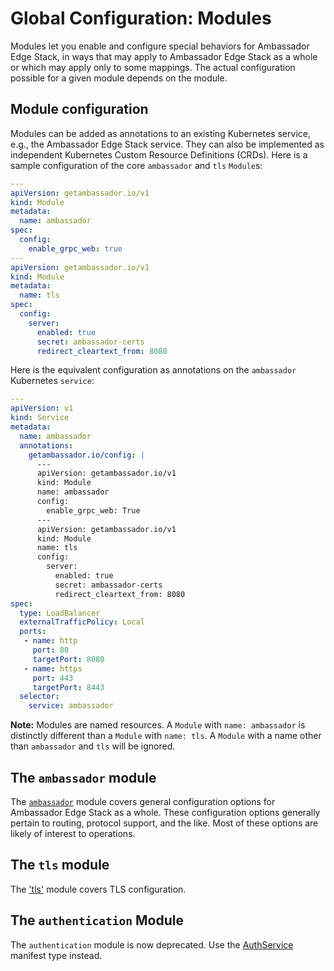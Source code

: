 # Global Configuration: Modules

Modules let you enable and configure special behaviors for Ambassador Edge Stack, in ways that may apply to Ambassador Edge Stack as a whole or which may apply only to some mappings. The actual configuration possible for a given module depends on the module.

## Module configuration

Modules can be added as annotations to an existing Kubernetes service, e.g., the Ambassador Edge Stack service. They can also be implemented as independent Kubernetes Custom Resource Definitions (CRDs). Here is a sample configuration of the core `ambassador` and `tls` `Module`s:

```yaml
---
apiVersion: getambassador.io/v1
kind: Module
metadata:
  name: ambassador
spec:
  config:
    enable_grpc_web: true
---
apiVersion: getambassador.io/v1
kind: Module
metadata:
  name: tls
spec:
  config:
    server:
      enabled: true
      secret: ambassador-certs
      redirect_cleartext_from: 8080
```

Here is the equivalent configuration as annotations on the `ambassador` Kubernetes `service`:

```yaml
---
apiVersion: v1
kind: Service
metadata:
  name: ambassador
  annotations:
    getambassador.io/config: |
      ---
      apiVersion: getambassador.io/v1
      kind: Module
      name: ambassador
      config:
        enable_grpc_web: True
      ---
      apiVersion: getambassador.io/v1
      kind: Module
      name: tls
      config:
        server:
          enabled: true
          secret: ambassador-certs
          redirect_cleartext_from: 8080
spec:
  type: LoadBalancer
  externalTrafficPolicy: Local
  ports:
   - name: http
     port: 80
     targetPort: 8080
   - name: https
     port: 443
     targetPort: 8443
  selector:
    service: ambassador
```

**Note:** Modules are named resources. A `Module` with `name: ambassador` is distinctly different than a `Module` with `name: tls`. A `Module` with a name other than `ambassador` and `tls` will be ignored. 
 
## The `ambassador` module

The [`ambassador`](/reference/core/ambassador) module covers general configuration options for Ambassador Edge Stack as a whole. These configuration options generally pertain to routing, protocol support, and the like. Most of these options are likely of interest to operations.

## The `tls` module

The ['tls'](/reference/core/tls) module covers TLS configuration.

## The `authentication` Module

The `authentication` module is now deprecated. Use the [AuthService](/reference/services/auth-service) manifest type instead.

